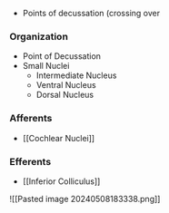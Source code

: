- Points of decussation (crossing over
### Organization
- Point of Decussation
- Small Nuclei
	- Intermediate Nucleus
	- Ventral Nucleus
	- Dorsal Nucleus
### Afferents
- [[Cochlear Nuclei]]
### Efferents
- [[Inferior Colliculus]]

![[Pasted image 20240508183338.png]]